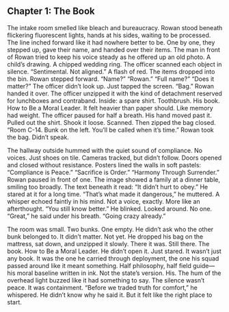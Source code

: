 ## Chapter 1: The Book ##

The intake room smelled like bleach and bureaucracy.
Rowan stood beneath flickering fluorescent lights, hands at his sides, waiting to be processed. The line inched forward like it had nowhere better to be. One by one, they stepped up, gave their name, and handed over their items.
The man in front of Rowan tried to keep his voice steady as he offered up an old photo. A child’s drawing. A chipped wedding ring.
The officer scanned each object in silence.
“Sentimental. Not aligned.”
A flash of red. The items dropped into the bin.
Rowan stepped forward.
“Name?”
“Rowan.”
“Full name?”
“Does it matter?”
The officer didn’t look up. Just tapped the screen.
“Bag.”
Rowan handed it over. The officer unzipped it with the kind of detachment reserved for lunchboxes and contraband.
Inside: a spare shirt. Toothbrush. His book.
How to Be a Moral Leader.
It felt heavier than paper should. Like memory had weight.
The officer paused for half a breath. His hand moved past it. Pulled out the shirt. Shook it loose. Scanned. Then zipped the bag closed.
“Room C-14. Bunk on the left. You’ll be called when it’s time.”
Rowan took the bag. Didn’t speak.

The hallway outside hummed with the quiet sound of compliance. No voices. Just shoes on tile. Cameras tracked, but didn’t follow. Doors opened and closed without resistance.
Posters lined the walls in soft pastels:
“Compliance is Peace.”
“Sacrifice is Order.”
“Harmony Through Surrender.”
Rowan paused in front of one. The image showed a family at a dinner table, smiling too broadly. The text beneath it read:
“It didn’t hurt to obey.”
He stared at it for a long time.
“That’s what made it dangerous,” he muttered.
A whisper echoed faintly in his mind. Not a voice, exactly. More like an afterthought.
“You still know better.”
He blinked. Looked around. No one.
“Great,” he said under his breath. “Going crazy already.”

The room was small. Two bunks. One empty.
He didn’t ask who the other bunk belonged to. It didn’t matter. Not yet.
He dropped his bag on the mattress, sat down, and unzipped it slowly.
There it was. Still there.
The book.
How to Be a Moral Leader.
He didn’t open it. Just stared.
It wasn’t just any book. It was the one he carried through deployment, the one his squad passed around like it meant something. Half philosophy, half field guide—his moral baseline written in ink. Not the state’s version. His.
The hum of the overhead light buzzed like it had something to say.
The silence wasn’t peace. It was containment.
“Before we traded truth for comfort,” he whispered.
He didn’t know why he said it. But it felt like the right place to start.

